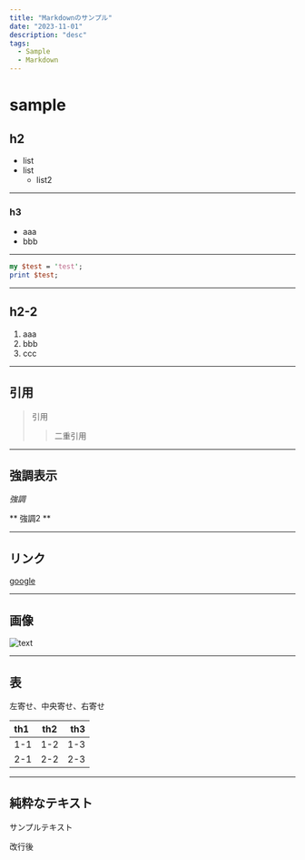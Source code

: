 ```yaml
---
title: "Markdownのサンプル"
date: "2023-11-01"
description: "desc"
tags:
  - Sample
  - Markdown
---
```


# sample

## h2
- list
- list
    - list2

---

### h3
* aaa
* bbb

---

```perl
my $test = 'test';
print $test;
```

---

## h2-2

1. aaa
1. bbb
1. ccc

---

## 引用
> 引用
> > 二重引用


---

## 強調表示

*強調*

** 強調2 **

---

## リンク

[google](http://google.com "alt")

---

## 画像

![text](blog.png "alt")

---

## 表

左寄せ、中央寄せ、右寄せ

| th1 | th2 | th3 |
|:-|:-:|-:|
| 1-1 | 1-2 | 1-3 |
| 2-1 | 2-2 | 2-3 |

---

## 純粋なテキスト

サンプルテキスト

改行後


